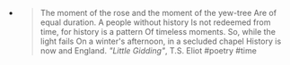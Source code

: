 - > The moment of the rose and the moment of the yew-tree
  Are of equal duration. A people without history
  Is not redeemed from time, for history is a pattern
  Of timeless moments. So, while the light fails
  On a winter's afternoon, in a secluded chapel
  History is now and England.
  *"Little Gidding"*, T.S. Eliot
  #poetry #time